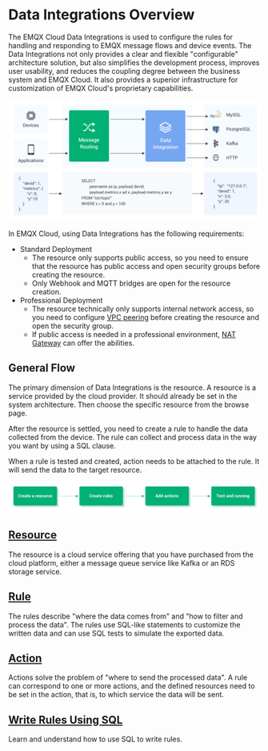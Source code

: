 # Data Integrations Overview

The EMQX Cloud Data Integrations is used to configure the rules for handling and responding to EMQX message flows and device events. The Data Integrations not only provides a clear and flexible "configurable" architecture solution, but also simplifies the development process, improves user usability, and reduces the coupling degree between the business system and EMQX Cloud. It also provides a superior infrastructure for customization of EMQX Cloud's proprietary capabilities.

![integration_intro_01](./_assets/integration_intro_01.png)

In EMQX Cloud, using Data Integrations has the following requirements:

- Standard Deployment
  - The resource only supports public access, so you need to ensure that the resource has public access and open security groups before creating the resource.
  - Only Webhook and MQTT bridges are open for the resource creation.
- Professional Deployment
  - The resource technically only supports internal network access, so you need to configure [VPC peering](../deployments/vpc_peering.md) before creating the resource and open the security group.
  - If public access is needed in a professional environment, [NAT Gateway](../vas/nat-gateway.md) can offer the abilities.

## General Flow

The primary dimension of Data Integrations is the resource. A resource is a service provided by the cloud provider. It should already be set in the system architecture. Then choose the specific resource from the browse page.

After the resource is settled, you need to create a rule to handle the data collected from the device. The rule can collect and process data in the way you want by using a SQL clause.

When a rule is tested and created, action needs to be attached to the rule. It will send the data to the target resource.

![integration_intro_02](./_assets/integration_intro_02.png)

## [Resource](https://docs.emqx.com/en/cloud/latest/rule_engine/resources.html#resource-browse-page)

The resource is a cloud service offering that you have purchased from the cloud platform, either a message queue service like Kafka or an RDS storage service.

## [Rule](https://docs.emqx.com/en/cloud/latest/rule_engine/rules.html#create-rules)

The rules describe "where the data comes from" and "how to filter and process the data". The rules use SQL-like statements to customize the written data and can use SQL tests to simulate the exported data.

## [Action](https://docs.emqx.com/en/cloud/latest/rule_engine/introduction.html#action)

Actions solve the problem of "where to send the processed data". A rule can correspond to one or more actions, and the defined resources need to be set in the action, that is, to which service the data will be sent.

## [Write Rules Using SQL](https://docs.emqx.com/en/enterprise/v4.2/rule/rule-engine.html#sql-statement)

Learn and understand how to use SQL to write rules.
